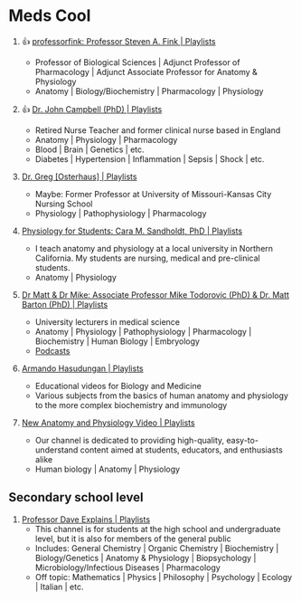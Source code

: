 # Meds Cool

1. :thumbsup: [professorfink: Professor Steven A. Fink | Playlists](https://www.youtube.com/@professorfink/playlists)
   - Professor of Biological Sciences | Adjunct Professor of Pharmacology | Adjunct Associate Professor for Anatomy & Physiology
   - Anatomy | Biology/Biochemistry | Pharmacology | Physiology

1. :thumbsup: [Dr. John Campbell (PhD) | Playlists](https://www.youtube.com/@Campbellteaching/playlists)
   - Retired Nurse Teacher and former clinical nurse based in England
   - Anatomy | Physiology | Pharmacology
   - Blood | Brain | Genetics | etc.
   - Diabetes | Hypertension | Inflammation | Sepsis | Shock | etc.

1. [Dr. Greg [Osterhaus] | Playlists](https://www.youtube.com/@osterhausg/playlists)
   - Maybe: Former Professor at University of Missouri-Kansas City Nursing School
   - Physiology | Pathophysiology | Pharmacology

1. [Physiology for Students: Cara M. Sandholdt, PhD | Playlists](https://www.youtube.com/@PhysiologyforStudents/playlists)
   - I teach anatomy and physiology at a local university in Northern California. My students are nursing, medical and pre-clinical students.
   - Anatomy | Physiology

1. [Dr Matt & Dr Mike: Associate Professor Mike Todorovic (PhD) & Dr. Matt Barton  (PhD) | Playlists](https://www.youtube.com/@DrMattDrMike/playlists)
   - University lecturers in medical science
   - Anatomy | Physiology | Pathophysiology | Pharmacology | Biochemistry | Human Biology | Embryology
   - [Podcasts](https://podcasts.apple.com/au/podcast/dr-matt-and-dr-mikes-medical-podcast/id1270681468)

1. [Armando Hasudungan | Playlists](https://www.youtube.com/@armandohasudungan/playlists)
   - Educational videos for Biology and Medicine
   - Various subjects from the basics of human anatomy and physiology to the more complex biochemistry and immunology

1. [New Anatomy and Physiology Video | Playlists](https://www.youtube.com/@anatomyandphysiologyvideo/playlists)
   - Our channel is dedicated to providing high-quality, easy-to-understand content aimed at students, educators, and enthusiasts alike
   - Human biology | Anatomy | Physiology


## Secondary school level

1. [Professor Dave Explains | Playlists](https://www.youtube.com/@ProfessorDaveExplains/playlists)
   - This channel is for students at the high school and undergraduate level, but it is also for members of the general public
   - Includes: General Chemistry | Organic Chemistry | Biochemistry | Biology/Genetics |
     Anatomy & Physiology | Biopsychology | Microbiology/Infectious Diseases | Pharmacology
   - Off topic: Mathematics | Physics | Philosophy | Psychology | Ecology | Italian | etc.

